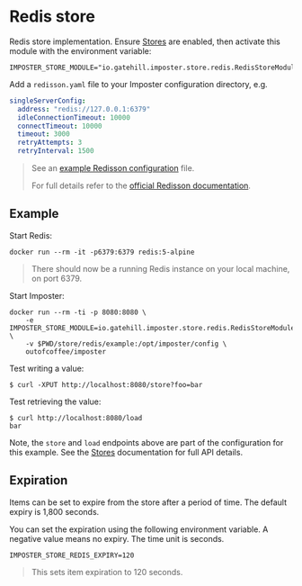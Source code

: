 # Redis store

Redis store implementation. Ensure [Stores](../../docs/stores.md) are enabled, then activate this module with the environment variable:

    IMPOSTER_STORE_MODULE="io.gatehill.imposter.store.redis.RedisStoreModule" 

Add a `redisson.yaml` file to your Imposter configuration directory, e.g.

```yaml
singleServerConfig:
  address: "redis://127.0.0.1:6379"
  idleConnectionTimeout: 10000
  connectTimeout: 10000
  timeout: 3000
  retryAttempts: 3
  retryInterval: 1500
```

> See an [example Redisson configuration](example/redisson.yaml) file.
>
> For full details refer to the [official Redisson documentation](https://github.com/redisson/redisson/wiki/2.-Configuration).

## Example

Start Redis:

    docker run --rm -it -p6379:6379 redis:5-alpine

> There should now be a running Redis instance on your local machine, on port 6379.

Start Imposter:

    docker run --rm -ti -p 8080:8080 \
        -e IMPOSTER_STORE_MODULE=io.gatehill.imposter.store.redis.RedisStoreModule \
        -v $PWD/store/redis/example:/opt/imposter/config \
        outofcoffee/imposter

Test writing a value:

    $ curl -XPUT http://localhost:8080/store?foo=bar

Test retrieving the value:

    $ curl http://localhost:8080/load
    bar

Note, the `store` and `load` endpoints above are part of the configuration for this example. See the [Stores](../../docs/stores.md) documentation for full API details.

## Expiration

Items can be set to expire from the store after a period of time. The default expiry is 1,800 seconds.

You can set the expiration using the following environment variable. A negative value means no expiry. The time unit is seconds.

    IMPOSTER_STORE_REDIS_EXPIRY=120

> This sets item expiration to 120 seconds.
